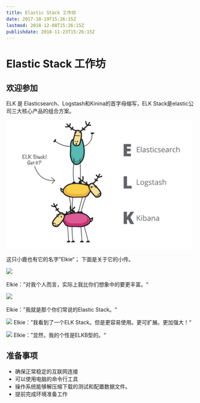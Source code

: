 ```yaml
---
title: Elastic Stack 工作坊
date: 2017-10-19T15:26:15Z
lastmod: 2018-12-08T15:26:15Z
publishdate: 2018-11-23T15:26:15Z
---
```


# Elastic Stack 工作坊

## 欢迎参加


ELK 是 Elasticsearch、Logstash和Kinina的首字母缩写，ELK Stack是elastic公司三大核心产品的组合方案。

![9521567760281_.pic_hd](media/9521567760281_.pic_hd.jpg)

这只小鹿也有它的名字”Elkie“； 下面是关于它的小传。


![](https://static-www.elastic.co/v3/assets/bltefdd0b53724fa2ce/blt58ea9362fd6aaad9/5c11ee47928f832d782d0628/elk-stack-social-ads-counseling.svg)

Elkie：”对我个人而言，实际上我比你们想象中的要更丰富。“

![](https://static-www.elastic.co/v3/assets/bltefdd0b53724fa2ce/blt31d086822c7fd84f/5c11ee524c1d34c30b82624b/elk-stack-social-ads-meditation.svg)

Elkie：”我就是那个你们常说的Elastic Stack。“

![](https://static-www.elastic.co/v3/assets/bltefdd0b53724fa2ce/bltf7e630361d71c32a/5c11ee5fdf09df047814db2f/elk-stack-social-ads-rorschach.svg)
Elkie：”我看到了一个ELK Stack。但是更容易使用。更可扩展。更加强大！“

![](https://static-www.elastic.co/v3/assets/bltefdd0b53724fa2ce/blt4d8cdb8b0187854d/5c11ee6cd4785dff77a3f413/elk-stack-social-ads-elkb.svg)
Elkie：”显然，我的个性是ELKB型的。“


## 准备事项

* 确保正常稳定的互联网连接
* 可以使用电脑的命令行工具
* 操作系统能够解压缩下载的测试和配置数据文件。
* 提前完成环境准备工作



